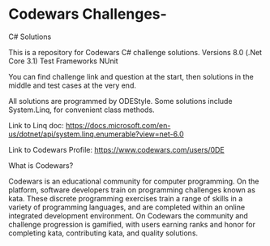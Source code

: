 # Codewars Challenges-
C# Solutions

This is a repository for Codewars C# challenge solutions. 
Versions 8.0 (.Net Core 3.1) 
Test Frameworks NUnit


You can find challenge link and question at the start,
then solutions in the middle and test cases at the very end.

All solutions are programmed by ODEStyle.
Some solutions include System.Linq, for convenient class methods.

Link to Linq doc: https://docs.microsoft.com/en-us/dotnet/api/system.linq.enumerable?view=net-6.0

Link to Codewars Profile: https://www.codewars.com/users/0DE




What is Codewars?

Codewars is an educational community for computer programming. On the platform, software developers train on programming challenges known as kata. These discrete programming exercises train a range of skills in a variety of programming languages, and are completed within an online integrated development environment. On Codewars the community and challenge progression is gamified, with users earning ranks and honor for completing kata, contributing kata, and quality solutions.

